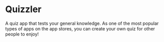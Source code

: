 
# Quizzler 


A  quiz app that tests your general knowledge. As one of the most popular types of apps on the app stores, you can create your own quiz for 
other people to enjoy!

 
